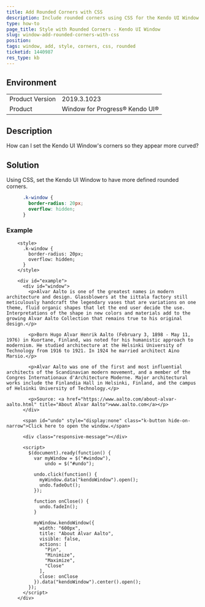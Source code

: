```yaml
---
title: Add Rounded Corners with CSS
description: Include rounded corners using CSS for the Kendo UI Window.
type: how-to
page_title: Style with Rounded Corners - Kendo UI Window
slug: window-add-rounded-corners-with-css
position: 
tags: window, add, style, corners, css, rounded
ticketid: 1440987
res_type: kb
---
```


## Environment
<table>
	<tbody>
		<tr>
			<td>Product Version</td>
			<td>2019.3.1023</td>
		</tr>
		<tr>
			<td>Product</td>
			<td>Window for Progress® Kendo UI®</td>
		</tr>
	</tbody>
</table>


## Description
How can I set the Kendo UI Window's corners so they appear more curved?

## Solution
Using CSS, set the Kendo UI Window to have more defined rounded corners.

```css
      .k-window {
        border-radius: 20px;
        overflow: hidden;
      }
```
### Example
```dojo
    <style>
      .k-window {
        border-radius: 20px;
        overflow: hidden;
      }
    </style>

    <div id="example">
      <div id="window">
        <p>Alvar Aalto is one of the greatest names in modern architecture and design. Glassblowers at the iittala factory still meticulously handcraft the legendary vases that are variations on one theme, fluid organic shapes that let the end user decide the use. Interpretations of the shape in new colors and materials add to the growing Alvar Aalto Collection that remains true to his original design.</p>

        <p>Born Hugo Alvar Henrik Aalto (February 3, 1898 - May 11, 1976) in Kuortane, Finland, was noted for his humanistic approach to modernism. He studied architecture at the Helsinki University of Technology from 1916 to 1921. In 1924 he married architect Aino Marsio.</p>

        <p>Alvar Aalto was one of the first and most influential architects of the Scandinavian modern movement, and a member of the Congres Internationaux d'Architecture Moderne. Major architectural works include the Finlandia Hall in Helsinki, Finland, and the campus of Helsinki University of Technology.</p>

        <p>Source: <a href="https://www.aalto.com/about-alvar-aalto.html" title="About Alvar Aalto">www.aalto.com</a></p>
      </div>

      <span id="undo" style="display:none" class="k-button hide-on-narrow">Click here to open the window.</span>

      <div class="responsive-message"></div>

      <script>
        $(document).ready(function() {
          var myWindow = $("#window"),
              undo = $("#undo");

          undo.click(function() {
            myWindow.data("kendoWindow").open();
            undo.fadeOut();
          });

          function onClose() {
            undo.fadeIn();
          }

          myWindow.kendoWindow({
            width: "600px",
            title: "About Alvar Aalto",
            visible: false,
            actions: [
              "Pin",
              "Minimize",
              "Maximize",
              "Close"
            ],
            close: onClose
          }).data("kendoWindow").center().open();
        });
      </script>
    </div>
```
